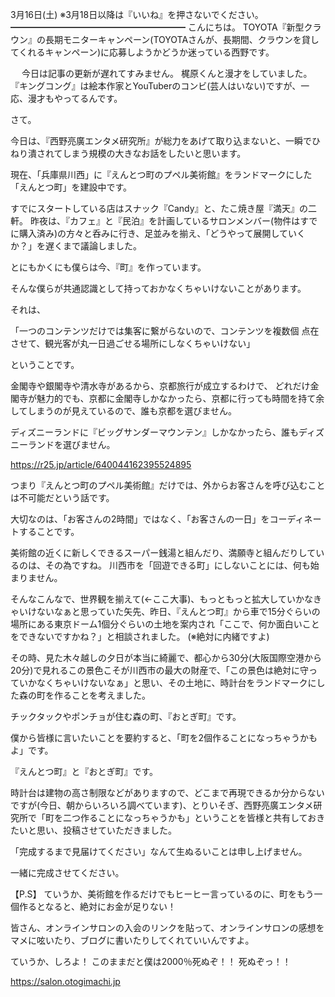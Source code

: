 3月16日(土) ※3月18日以降は『いいね』を押さないでください。
━━━━━━━━━━━━━━━━━━━━
こんにちは。
TOYOTA『新型クラウン』の長期モニターキャンペーン(TOYOTAさんが、長期間、クラウンを貸してくれるキャンペーン)に応募しようかどうか迷っている西野です。

　
今日は記事の更新が遅れてすみません。
梶原くんと漫才をしていました。
『キングコング』は絵本作家とYouTuberのコンビ(芸人はいない)ですが、一応、漫才もやってるんです。

さて。

今日は、『西野亮廣エンタメ研究所』が総力をあげて取り込まないと、一瞬でひねり潰されてしまう規模の大きなお話をしたいと思います。

現在、「兵庫県川西」に『えんとつ町のプペル美術館』をランドマークにした「えんとつ町」を建設中です。

すでにスタートしている店はスナック『Candy』と、たこ焼き屋『満天』の二軒。
昨夜は、『カフェ』と『民泊』を計画しているサロンメンバー(物件はすでに購入済み)の方々と呑みに行き、足並みを揃え、「どうやって展開していくか？」を遅くまで議論しました。

とにもかくにも僕らは今、『町』を作っています。

そんな僕らが共通認識として持っておかなくちゃいけないことがあります。

それは、

「一つのコンテンツだけでは集客に繋がらないので、コンテンツを複数個 点在させて、観光客が丸一日過ごせる場所にしなくちゃいけない」

ということです。

金閣寺や銀閣寺や清水寺があるから、京都旅行が成立するわけで、
どれだけ金閣寺が魅力的でも、京都に金閣寺しかなかったら、京都に行っても時間を持て余してしまうのが見えているので、誰も京都を選びません。

ディズニーランドに『ビッグサンダーマウンテン』しかなかったら、誰もディズニーランドを選びません。

https://r25.jp/article/640044162395524895

つまり『えんとつ町のプペル美術館』だけでは、外からお客さんを呼び込むことは不可能だという話です。

大切なのは、「お客さんの2時間」ではなく、「お客さんの一日」をコーディネートすることです。

美術館の近くに新しくできるスーパー銭湯と組んだり、満願寺と組んだりしているのは、その為ですね。
川西市を「回遊できる町」にしないことには、何も始まりません。

そんなこんなで、世界観を揃えて(←ここ大事)、もっともっと拡大していかなきゃいけないなぁと思っていた矢先、昨日、『えんとつ町』から車で15分ぐらいの場所にある東京ドーム1個分ぐらいの土地を案内され「ここで、何か面白いことをできないですかね？」と相談されました。
(※絶対に内緒ですよ)

その時、見た木々越しの夕日が本当に綺麗で、都心から30分(大阪国際空港から20分)で見れるこの景色こそが川西市の最大の財産で、「この景色は絶対に守っていかなくちゃいけないなぁ」と思い、その土地に、時計台をランドマークにした森の町を作ることを考えました。

チックタックやポンチョが住む森の町、『おとぎ町』です。

僕から皆様に言いたいことを要約すると、「町を2個作ることになっちゃうかもよ」です。

『えんとつ町』と『おとぎ町』です。

時計台は建物の高さ制限などがありますので、どこまで再現できるか分からないですが(今日、朝からいろいろ調べています)、とりいそぎ、西野亮廣エンタメ研究所で「町を二つ作ることになっちゃうかも」ということを皆様と共有しておきたいと思い、投稿させていただきました。

「完成するまで見届けてください」なんて生ぬるいことは申し上げません。

一緒に完成させてください。

【P.S】
ていうか、美術館を作るだけでもヒーヒー言っているのに、町をもう一個作るとなると、絶対にお金が足りない！

皆さん、オンラインサロンの入会のリンクを貼って、オンラインサロンの感想をマメに呟いたり、ブログに書いたりしてくれていいんですよ。

ていうか、しろよ！
このままだと僕は2000％死ぬぞ！！
死ぬぞっ！！

https://salon.otogimachi.jp
